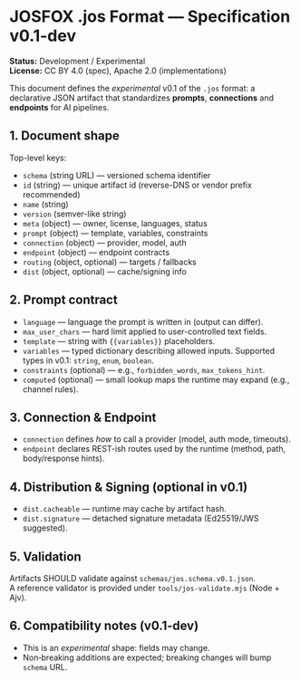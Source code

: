 # JOSFOX .jos Format — Specification v0.1-dev

**Status:** Development / Experimental  
**License:** CC BY 4.0 (spec), Apache 2.0 (implementations)

This document defines the *experimental* v0.1 of the `.jos` format:
a declarative JSON artifact that standardizes **prompts**, **connections** and **endpoints** for AI pipelines.

## 1. Document shape

Top-level keys:

- `schema` (string URL) — versioned schema identifier
- `id` (string) — unique artifact id (reverse-DNS or vendor prefix recommended)
- `name` (string)
- `version` (semver-like string)
- `meta` (object) — owner, license, languages, status
- `prompt` (object) — template, variables, constraints
- `connection` (object) — provider, model, auth
- `endpoint` (object) — endpoint contracts
- `routing` (object, optional) — targets / fallbacks
- `dist` (object, optional) — cache/signing info

## 2. Prompt contract

- `language` — language the prompt is written in (output can differ).
- `max_user_chars` — hard limit applied to user-controlled text fields.
- `template` — string with `{{variables}}` placeholders.
- `variables` — typed dictionary describing allowed inputs. Supported types in v0.1: `string`, `enum`, `boolean`.
- `constraints` (optional) — e.g., `forbidden_words`, `max_tokens_hint`.
- `computed` (optional) — small lookup maps the runtime may expand (e.g., channel rules).

## 3. Connection & Endpoint

- `connection` defines *how* to call a provider (model, auth mode, timeouts).
- `endpoint` declares REST-ish routes used by the runtime (method, path, body/response hints).

## 4. Distribution & Signing (optional in v0.1)

- `dist.cacheable` — runtime may cache by artifact hash.
- `dist.signature` — detached signature metadata (Ed25519/JWS suggested).

## 5. Validation

Artifacts SHOULD validate against `schemas/jos.schema.v0.1.json`.  
A reference validator is provided under `tools/jos-validate.mjs` (Node + Ajv).

## 6. Compatibility notes (v0.1-dev)

- This is an *experimental* shape: fields may change.
- Non‑breaking additions are expected; breaking changes will bump `schema` URL.
